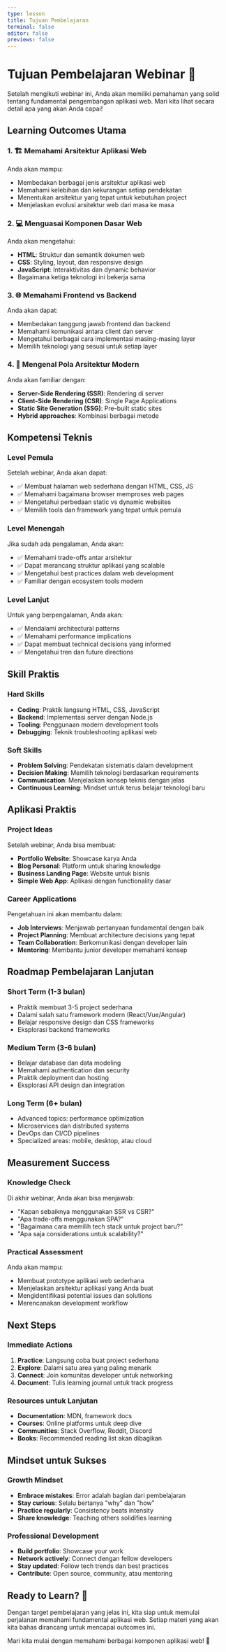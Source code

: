 ```yaml
---
type: lesson
title: Tujuan Pembelajaran
terminal: false
editor: false
previews: false
---
```


# Tujuan Pembelajaran Webinar 🎯

Setelah mengikuti webinar ini, Anda akan memiliki pemahaman yang solid tentang fundamental pengembangan aplikasi web. Mari kita lihat secara detail apa yang akan Anda capai!

## Learning Outcomes Utama

### 1. 🏗️ **Memahami Arsitektur Aplikasi Web**

Anda akan mampu:

- Membedakan berbagai jenis arsitektur aplikasi web
- Memahami kelebihan dan kekurangan setiap pendekatan
- Menentukan arsitektur yang tepat untuk kebutuhan project
- Menjelaskan evolusi arsitektur web dari masa ke masa

### 2. 💻 **Menguasai Komponen Dasar Web**

Anda akan mengetahui:

- **HTML**: Struktur dan semantik dokumen web
- **CSS**: Styling, layout, dan responsive design
- **JavaScript**: Interaktivitas dan dynamic behavior
- Bagaimana ketiga teknologi ini bekerja sama

### 3. 🌐 **Memahami Frontend vs Backend**

Anda akan dapat:

- Membedakan tanggung jawab frontend dan backend
- Memahami komunikasi antara client dan server
- Mengetahui berbagai cara implementasi masing-masing layer
- Memilih teknologi yang sesuai untuk setiap layer

### 4. 🔄 **Mengenal Pola Arsitektur Modern**

Anda akan familiar dengan:

- **Server-Side Rendering (SSR)**: Rendering di server
- **Client-Side Rendering (CSR)**: Single Page Applications
- **Static Site Generation (SSG)**: Pre-built static sites
- **Hybrid approaches**: Kombinasi berbagai metode

## Kompetensi Teknis

### Level Pemula

Setelah webinar, Anda akan dapat:

- ✅ Membuat halaman web sederhana dengan HTML, CSS, JS
- ✅ Memahami bagaimana browser memproses web pages
- ✅ Mengetahui perbedaan static vs dynamic websites
- ✅ Memilih tools dan framework yang tepat untuk pemula

### Level Menengah

Jika sudah ada pengalaman, Anda akan:

- ✅ Memahami trade-offs antar arsitektur
- ✅ Dapat merancang struktur aplikasi yang scalable
- ✅ Mengetahui best practices dalam web development
- ✅ Familiar dengan ecosystem tools modern

### Level Lanjut

Untuk yang berpengalaman, Anda akan:

- ✅ Mendalami architectural patterns
- ✅ Memahami performance implications
- ✅ Dapat membuat technical decisions yang informed
- ✅ Mengetahui tren dan future directions

## Skill Praktis

### Hard Skills

- **Coding**: Praktik langsung HTML, CSS, JavaScript
- **Backend**: Implementasi server dengan Node.js
- **Tooling**: Penggunaan modern development tools
- **Debugging**: Teknik troubleshooting aplikasi web

### Soft Skills

- **Problem Solving**: Pendekatan sistematis dalam development
- **Decision Making**: Memilih teknologi berdasarkan requirements
- **Communication**: Menjelaskan konsep teknis dengan jelas
- **Continuous Learning**: Mindset untuk terus belajar teknologi baru

## Aplikasi Praktis

### Project Ideas

Setelah webinar, Anda bisa membuat:

- **Portfolio Website**: Showcase karya Anda
- **Blog Personal**: Platform untuk sharing knowledge
- **Business Landing Page**: Website untuk bisnis
- **Simple Web App**: Aplikasi dengan functionality dasar

### Career Applications

Pengetahuan ini akan membantu dalam:

- **Job Interviews**: Menjawab pertanyaan fundamental dengan baik
- **Project Planning**: Membuat architecture decisions yang tepat
- **Team Collaboration**: Berkomunikasi dengan developer lain
- **Mentoring**: Membantu junior developer memahami konsep

## Roadmap Pembelajaran Lanjutan

### Short Term (1-3 bulan)

- Praktik membuat 3-5 project sederhana
- Dalami salah satu framework modern (React/Vue/Angular)
- Belajar responsive design dan CSS frameworks
- Eksplorasi backend frameworks

### Medium Term (3-6 bulan)

- Belajar database dan data modeling
- Memahami authentication dan security
- Praktik deployment dan hosting
- Eksplorasi API design dan integration

### Long Term (6+ bulan)

- Advanced topics: performance optimization
- Microservices dan distributed systems
- DevOps dan CI/CD pipelines
- Specialized areas: mobile, desktop, atau cloud

## Measurement Success

### Knowledge Check

Di akhir webinar, Anda akan bisa menjawab:

- "Kapan sebaiknya menggunakan SSR vs CSR?"
- "Apa trade-offs menggunakan SPA?"
- "Bagaimana cara memilih tech stack untuk project baru?"
- "Apa saja considerations untuk scalability?"

### Practical Assessment

Anda akan mampu:

- Membuat prototype aplikasi web sederhana
- Menjelaskan arsitektur aplikasi yang Anda buat
- Mengidentifikasi potential issues dan solutions
- Merencanakan development workflow

## Next Steps

### Immediate Actions

1. **Practice**: Langsung coba buat project sederhana
2. **Explore**: Dalami satu area yang paling menarik
3. **Connect**: Join komunitas developer untuk networking
4. **Document**: Tulis learning journal untuk track progress

### Resources untuk Lanjutan

- **Documentation**: MDN, framework docs
- **Courses**: Online platforms untuk deep dive
- **Communities**: Stack Overflow, Reddit, Discord
- **Books**: Recommended reading list akan dibagikan

## Mindset untuk Sukses

### Growth Mindset

- **Embrace mistakes**: Error adalah bagian dari pembelajaran
- **Stay curious**: Selalu bertanya "why" dan "how"
- **Practice regularly**: Consistency beats intensity
- **Share knowledge**: Teaching others solidifies learning

### Professional Development

- **Build portfolio**: Showcase your work
- **Network actively**: Connect dengan fellow developers
- **Stay updated**: Follow tech trends dan best practices
- **Contribute**: Open source, community, atau mentoring

## Ready to Learn? 🚀

Dengan target pembelajaran yang jelas ini, kita siap untuk memulai perjalanan memahami fundamental aplikasi web. Setiap materi yang akan kita bahas dirancang untuk mencapai outcomes ini.

Mari kita mulai dengan memahami berbagai komponen aplikasi web! 💪
